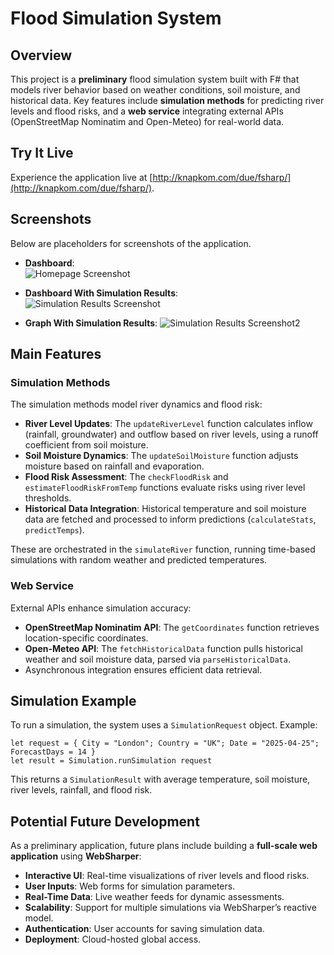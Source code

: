 # Flood Simulation System

## Overview

This project is a **preliminary** flood simulation system built with F# that models river behavior based on weather conditions, soil moisture, and historical data. Key features include **simulation methods** for predicting river levels and flood risks, and a **web service** integrating external APIs (OpenStreetMap Nominatim and Open-Meteo) for real-world data.

## Try It Live

Experience the application live at [http://knapkom.com/due/fsharp/](http://knapkom.com/due/fsharp/).

## Screenshots

Below are placeholders for screenshots of the application.

- **Dashboard**:  
  ![Homepage Screenshot](http://knapkom.com/due/fsharp/images/Dashboard.png)

- **Dashboard With Simulation Results**:  
  ![Simulation Results Screenshot](http://knapkom.com/due/fsharp/images/DashboardWStats.png)

- **Graph With Simulation Results**:
  ![Simulation Results Screenshot2](http://knapkom.com/due/fsharp/images/Graphs.png)

## Main Features

### Simulation Methods

The simulation methods model river dynamics and flood risk:

- **River Level Updates**: The `updateRiverLevel` function calculates inflow (rainfall, groundwater) and outflow based on river levels, using a runoff coefficient from soil moisture.
- **Soil Moisture Dynamics**: The `updateSoilMoisture` function adjusts moisture based on rainfall and evaporation.
- **Flood Risk Assessment**: The `checkFloodRisk` and `estimateFloodRiskFromTemp` functions evaluate risks using river level thresholds.
- **Historical Data Integration**: Historical temperature and soil moisture data are fetched and processed to inform predictions (`calculateStats`, `predictTemps`).

These are orchestrated in the `simulateRiver` function, running time-based simulations with random weather and predicted temperatures.

### Web Service

External APIs enhance simulation accuracy:

- **OpenStreetMap Nominatim API**: The `getCoordinates` function retrieves location-specific coordinates.
- **Open-Meteo API**: The `fetchHistoricalData` function pulls historical weather and soil moisture data, parsed via `parseHistoricalData`.
- Asynchronous integration ensures efficient data retrieval.

## Simulation Example

To run a simulation, the system uses a `SimulationRequest` object. Example:

```f#
let request = { City = "London"; Country = "UK"; Date = "2025-04-25"; ForecastDays = 14 }
let result = Simulation.runSimulation request
```

This returns a `SimulationResult` with average temperature, soil moisture, river levels, rainfall, and flood risk.

## Potential Future Development

As a preliminary application, future plans include building a **full-scale web application** using **WebSharper**:

- **Interactive UI**: Real-time visualizations of river levels and flood risks.
- **User Inputs**: Web forms for simulation parameters.
- **Real-Time Data**: Live weather feeds for dynamic assessments.
- **Scalability**: Support for multiple simulations via WebSharper’s reactive model.
- **Authentication**: User accounts for saving simulation data.
- **Deployment**: Cloud-hosted global access.
